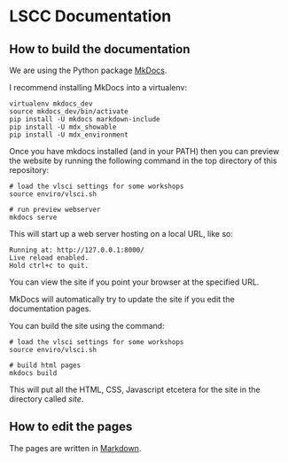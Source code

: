 # LSCC Documentation

## How to build the documentation

We are using the Python package [MkDocs](http://www.mkdocs.org/).

I recommend installing MkDocs into a virtualenv:

```
virtualenv mkdocs_dev
source mkdocs_dev/bin/activate
pip install -U mkdocs markdown-include
pip install -U mdx_showable
pip install -U mdx_environment
```

Once you have mkdocs installed (and in your PATH) then you can preview the website by running the
following command in the top directory of this repository:

```
# load the vlsci settings for some workshops
source enviro/vlsci.sh

# run preview webserver
mkdocs serve
```

This will start up a web server hosting on a local URL, like so:
```
Running at: http://127.0.0.1:8000/
Live reload enabled.
Hold ctrl+c to quit.
```

You can view the site if you point your browser at the specified URL.

MkDocs will automatically try to update the site if you edit the documentation pages.

You can build the site using the command:

```
# load the vlsci settings for some workshops
source enviro/vlsci.sh

# build html pages
mkdocs build
```

This will put all the HTML, CSS, Javascript etcetera for the site in the directory called *site*.

## How to edit the pages

The pages are written in [Markdown](http://en.wikipedia.org/wiki/Markdown).
